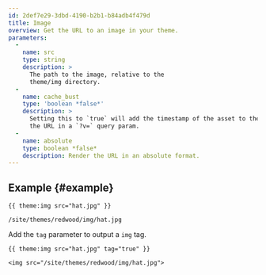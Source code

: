 ```yaml
---
id: 2def7e29-3dbd-4190-b2b1-b84adb4f479d
title: Image
overview: Get the URL to an image in your theme.
parameters:
  -
    name: src
    type: string
    description: >
      The path to the image, relative to the
      theme/img directory.
  -
    name: cache_bust
    type: 'boolean *false*'
    description: >
      Setting this to `true` will add the timestamp of the asset to the end of
      the URL in a `?v=` query param.
  -
    name: absolute
    type: boolean *false*
    description: Render the URL in an absolute format.
---
```

## Example {#example}
```
{{ theme:img src="hat.jpg" }}
```
``` .language-output
/site/themes/redwood/img/hat.jpg
```

Add the `tag` parameter to output a `img` tag.

```
{{ theme:img src="hat.jpg" tag="true" }}
```
``` .language-output
<img src="/site/themes/redwood/img/hat.jpg">
```
